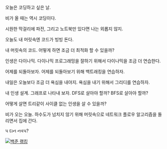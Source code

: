 오늘은 코딩하고 싶은 날.

비가 올 때는 역시 코딩이다.

시원한 막걸리에 파전, 그리고 노트북만 있다면 나는 외롭지 않지.

오늘도 내 머릿속엔 코드가 빙빙 돈다.

내 머릿속의 코드. 어떻게 하면 조금 더 최적화 할 수 있을까?

인생은 다이나믹. 다이나믹 프로그래밍을 잘하기 위해서 다이나믹을 조금 더 연습한다.

어제를 되돌아보자. 어제를 되돌아보기 위해 백트래킹을 연습하자.

내일은 오늘보다 조금 더 욕심을 내야지. 욕심을 내기 위해서 그리디를 연습하자.

내 인생 설계. 그래프로 나타내 보자. DFS로 살아야 할까? BFS로 살아야 할까?

어떻게 살면 트리같이 사이클 없는 인생을 살 수 있을까?

비가 오는 오늘. 하수도가 넘치지 않기 위해 머릿속으로 네트워크 플로우 알고리즘을 돌리면서 집에 간다.










પ દાન નવપ?   

[![백준 랭킹](http://mazassumnida.wtf/api/v2/generate_badge?boj=jinwoo02)](https://www.acmicpc.net/user/jinwoo02)   


<!--
Here are some ideas to get you started:

- 🔭 I’m currently working on ...
- 🌱 I’m currently learning ...
- 👯 I’m looking to collaborate on ...
- 🤔 I’m looking for help with ...
- 💬 Ask me about ...
- 📫 How to reach me: ...
- 😄 Pronouns: ...
- ⚡ Fun fact: ...
https://wepplication.github.io/tools/charMap/#asciiArt
[![Solved.ac프로필](http://mazassumnida.wtf/api/mini/generate_badge?boj=jinwoo02)](https://solved.ac/losecow)
--!>

